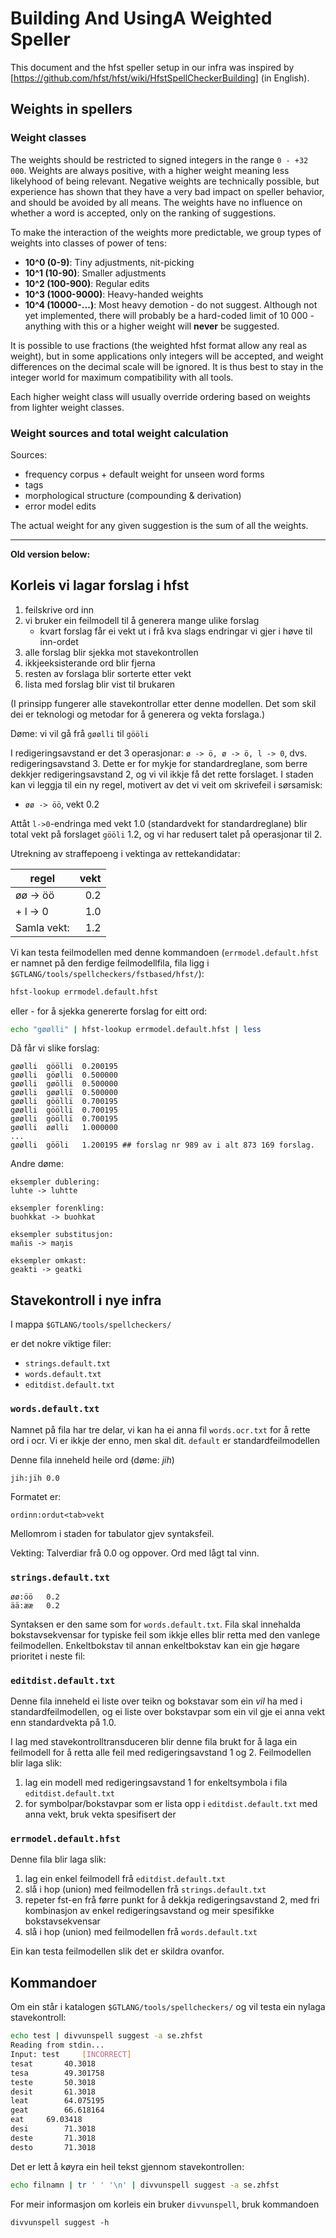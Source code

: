 # Building And UsingA Weighted Speller

This document and the hfst speller setup in our infra was inspired by
[https://github.com/hfst/hfst/wiki/HfstSpellCheckerBuilding]
(in English).

## Weights in spellers

### Weight classes

The weights should be restricted to signed integers in the range
`0 - +32 000`. Weights are always positive, with a higher weight
meaning less likelyhood of being relevant. Negative weights are technically possible,
but experience has shown that they have a very bad impact on speller behavior,
and should be avoided by all means. The weights have no influence on whether a word is
accepted, only on the ranking of suggestions.

To make the interaction of the weights more predictable, we group types of
weights into classes of power of tens:

- **10^0 (0-9)**: Tiny adjustments, nit-picking
- **10^1 (10-90)**: Smaller adjustments
- **10^2 (100-900)**: Regular edits
- **10^3 (1000-9000)**: Heavy-handed weights
- **10^4 (10000-...)**: Most heavy demotion - do not suggest. Although not yet
  implemented, there will probably be a hard-coded limit of
  10 000 - anything with this or a higher weight will **never**
  be suggested.

It is possible to use fractions (the weighted hfst format allow any real as
weight), but in some applications only integers will be accepted, and weight
differences on the decimal scale will be ignored. It is thus best to stay in
the integer world for maximum compatibility with all tools.

Each higher weight class will usually override ordering based on weights from
lighter weight classes.

### Weight sources and total weight calculation

Sources:

- frequency corpus + default weight for unseen word forms
- tags
- morphological structure (compounding & derivation)
- error model edits

The actual weight for any given suggestion is the sum of all the weights.

---

**Old version below:**

## Korleis vi lagar forslag i hfst

1. feilskrive ord inn
1. vi bruker ein feilmodell til å generera mange ulike forslag
   - kvart forslag får ei vekt ut i frå kva slags endringar vi gjer i høve til
     inn-ordet
1. alle forslag blir sjekka mot stavekontrollen
1. ikkjeeksisterande ord blir fjerna
1. resten av forslaga blir sorterte etter vekt
1. lista med forslag blir vist til brukaren

(I prinsipp fungerer alle stavekontrollar etter denne modellen. Det som skil dei
er teknologi og metodar for å generera og vekta forslaga.)

Døme: vi vil gå frå `gøølli` til `gööli`

I redigeringsavstand er det 3 operasjonar: `ø -> ö, ø -> ö, l -> 0`, dvs.
redigeringsavstand 3. Dette er for mykje for standardreglane, som berre dekkjer
redigeringsavstand 2, og vi vil ikkje få det rette forslaget. I staden kan vi
leggja til ein ny regel, motivert av det vi veit om skrivefeil i sørsamisk:

- `øø -> öö`, vekt 0.2

Attåt `l->0`-endringa med vekt 1.0 (standardvekt for standardreglane) blir
total vekt på forslaget `gööli` 1.2, og vi har redusert talet på operasjonar
til 2.

Utrekning av straffepoeng i vektinga av rettekandidatar:

| regel       | vekt |
| ----------- | ---: |
| øø -> öö    |  0.2 |
| + l -> 0    |  1.0 |
| Samla vekt: |  1.2 |

Vi kan testa feilmodellen med denne kommandoen (`errmodel.default.hfst` er
namnet på den ferdige feilmodellfila, fila ligg i
`$GTLANG/tools/spellcheckers/fstbased/hfst/`):

```sh
hfst-lookup errmodel.default.hfst
```

eller - for å sjekka genererte forslag for eitt ord:

```sh
echo "gøølli" | hfst-lookup errmodel.default.hfst | less
```

Då får vi slike forslag:

```
gøølli  göölli  0.200195
gøølli  göølli  0.500000
gøølli  gøölli  0.500000
gøølli  gøøllï  0.500000
gøølli  gööllï  0.700195
gøølli  gööllï  0.700195
gøølli  gööllï  0.700195
gøølli  øølli   1.000000
...
gøølli  gööli   1.200195 ## forslag nr 989 av i alt 873 169 forslag.
```

Andre døme:

```
eksempler dublering:
luhte -> luhtte

eksempler forenkling:
buohkkat -> buohkat

eksempler substitusjon:
mañis -> maŋis

eksempler omkast:
geakti -> geatki
```

## Stavekontroll i nye infra

I mappa
`$GTLANG/tools/spellcheckers/`

er det nokre viktige filer:

- `strings.default.txt`
- `words.default.txt`
- `editdist.default.txt`

### `words.default.txt`

Namnet på fila har tre delar, vi kan ha ei anna
fil `words.ocr.txt` for å rette ord i ocr.
Vi er ikkje der enno, men skal dit. `default` er
standardfeilmodellen

Denne fila inneheld heile ord (døme: _jih_)

```
jih:jïh 0.0
```

Formatet er:

```
ordinn:ordut<tab>vekt
```

Mellomrom i staden for tabulator gjev syntaksfeil.

Vekting: Talverdiar frå 0.0 og oppover.
Ord med lågt tal vinn.

### `strings.default.txt`

```
øø:öö   0.2
ää:ææ   0.2
```

Syntaksen er den same som for `words.default.txt`.
Fila skal innehalda bokstavsekvensar for typiske feil som ikkje elles blir retta
med den vanlege feilmodellen. Enkeltbokstav til annan enkeltbokstav kan ein gje
høgare prioritet i neste fil:

### `editdist.default.txt`

Denne fila inneheld ei liste over teikn og bokstavar som ein _vil_ ha
med i standardfeilmodellen, og ei liste over bokstavpar som ein vil gje ei anna
vekt enn standardvekta på 1.0.

I lag med stavekontrolltransduceren blir denne fila brukt for å laga ein feilmodell for å retta alle feil med redigeringsavstand 1 og 2. Feilmodellen
blir laga slik:

1. lag ein modell med redigeringsavstand 1 for enkeltsymbola i fila `editdist.default.txt`
1. for symbolpar/bokstavpar som er lista opp i `editdist.default.txt` med anna
   vekt, bruk vekta spesifisert der

### `errmodel.default.hfst`

Denne fila blir laga slik:

1. lag ein enkel feilmodell frå `editdist.default.txt`
1. slå i hop (union) med feilmodellen frå `strings.default.txt`
1. repeter fst-en frå førre punkt for å dekkja redigeringsavstand 2, med fri
   kombinasjon av enkel redigeringsavstand og meir spesifikke bokstavsekvensar
1. slå i hop (union) med feilmodellen frå `words.default.txt`

Ein kan testa feilmodellen slik det er skildra ovanfor.

## Kommandoer

Om ein står i katalogen `$GTLANG/tools/spellcheckers/` og vil
testa ein nylaga stavekontroll:

```sh
echo test | divvunspell suggest -a se.zhfst
Reading from stdin...
Input: test		[INCORRECT]
tesat		40.3018
tesa		49.301758
teste		50.3018
desit		61.3018
leat		64.075195
geat		66.618164
eat		69.03418
desi		71.3018
deste		71.3018
desto		71.3018
```

Det er lett å køyra ein heil tekst gjennom stavekontrollen:

```sh
echo filnamn | tr ' ' '\n' | divvunspell suggest -a se.zhfst
```

For meir informasjon om korleis ein bruker `divvunspell`, bruk kommandoen

```
divvunspell suggest -h
```
